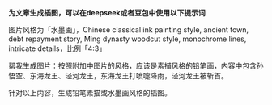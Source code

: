 
**为文章生成插图，可以在deepseek或者豆包中使用以下提示词**


图片风格为「水墨画」，Chinese classical ink painting style, ancient town, debt repayment story, Ming dynasty woodcut style, monochrome lines, intricate details，比例「4:3」



帮我生成图片：按照附加中图片的风格，应该是素描风格的铅笔画，内容中包含孙悟空、东海龙王、泾河龙王，东海龙王打喷嚏降雨，泾河龙王被斩首。


针对以上内容，生成铅笔素描或水墨画风格的插图。



